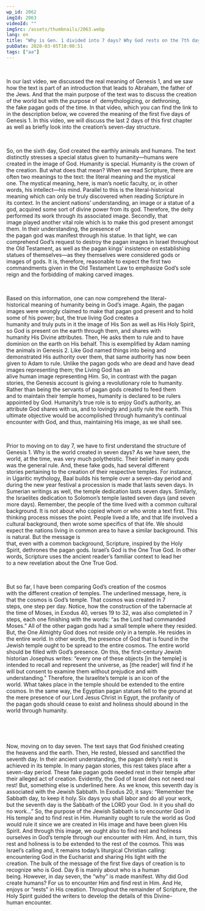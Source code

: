 ```yaml
---
wp_id: 2062
imgId: 2063
videoId: ""
imgSrc: /assets/thumbnails/2063.webp
lang: en
title: "Why is Gen. 1 divided into 7 days? Why God rests on the 7th day? by Fr. Gabriel Wissa"
pubDate: 2020-03-05T10:00:51
tags: ["aa"]
---
```


<p><span data-ccp-props="{&quot;201341983&quot;:0,&quot;335559739&quot;:0,&quot;335559740&quot;:240}"> </span></p>
<p><span data-contrast="none">In our last video</span><span data-contrast="none">, we discussed the real </span><span data-contrast="none">meaning </span><span data-contrast="none">of </span><span data-contrast="none">Genesis </span><span data-contrast="none">1, </span><span data-contrast="none">and </span><span data-contrast="none">we saw how the text </span><span data-contrast="none">is part of an introduction that leads to Abraham</span><span data-contrast="none">, </span><span data-contrast="none">the father of the Jews.</span><span data-contrast="none"> And</span><span data-contrast="none"> that</span><span data-contrast="none"> the main purpose of the text </span><span data-contrast="none">was </span><span data-contrast="none">to discuss the </span><span data-contrast="none">creation of the world but with the purpose </span><span data-contrast="none">of </span><span data-contrast="none"> demythologiz</span><span data-contrast="none">ing</span><span data-contrast="none">, or dethron</span><span data-contrast="none">ing</span><span data-contrast="none">, the </span><span data-contrast="none">fake pagan gods of the time. </span><span data-contrast="none">In that video, </span><span data-contrast="none">which you can find the link to in the description below, </span><span data-contrast="none">we covered the</span><span data-contrast="none"> </span><span data-contrast="none">meaning of the</span><span data-contrast="none"> first five days of Genesis 1</span><span data-contrast="none">. </span><span data-contrast="none">In this video</span><span data-contrast="none">, we will discuss the last 2 days </span><span data-contrast="none">of this first chapter as well as </span><span data-contrast="none">briefly look into the </span><span data-contrast="none">creation’s </span><span data-contrast="none">seven-day structure. </span><span data-ccp-props="{&quot;201341983&quot;:0,&quot;335559739&quot;:0,&quot;335559740&quot;:240}"> </span></p>
<p><span data-ccp-props="{&quot;201341983&quot;:0,&quot;335559739&quot;:0,&quot;335559740&quot;:240}"> </span></p>
<p><span data-contrast="none">So, o</span><span data-contrast="none">n the sixth day, God created the earthly animals and humans. The text distinctly stresses a special status given to humanity—</span><span data-contrast="none">humans </span><span data-contrast="none">were created</span><span data-contrast="none"> in </span><span data-contrast="none">the image of </span><span data-contrast="none">God. </span><span data-contrast="none">Humanity is </span><span data-contrast="none">special. </span><span data-contrast="none">Humanity</span><span data-contrast="none"> is </span><span data-contrast="none">the crown of the creation. </span><span data-contrast="none">But what does that mean? </span><span data-contrast="none">When we read Scripture, there are often two meanings to the text: the literal meaning and the </span><span data-contrast="none">mystical one.</span><span data-contrast="none"> The mystical meaning, here, </span><span data-contrast="none">is man’s noetic</span><span data-contrast="none"> </span><span data-contrast="none">faculty</span><span data-contrast="none">, or, in other words, </span><span data-contrast="none">his intellect</span><span data-contrast="none">—his </span><span data-contrast="none">mind</span><span data-contrast="none">. </span><span data-contrast="none">Parallel to this is </span><span data-contrast="none">the</span><span data-contrast="none"> literal-</span><span data-contrast="none">historical meaning </span><span data-contrast="none">which </span><span data-contrast="none">can only be </span><span data-contrast="none">truly </span><span data-contrast="none">discovered </span><span data-contrast="none">when reading </span><span data-contrast="none">Scripture in its </span><span data-contrast="none">context. </span><span data-contrast="none">In the ancient nations’</span><span data-contrast="none"> understanding</span><span data-contrast="none">, </span><span data-contrast="none">an</span><span data-contrast="none"> image </span><span data-contrast="none">or a statue </span><span data-contrast="none">of a god</span><span data-contrast="none">,</span><span data-contrast="none"> </span><span data-contrast="none">acquired </span><span data-contrast="none">some sort of divine power from its god. </span><span data-contrast="none">Therefore</span><span data-contrast="none">, the deity performed its work through its </span><span data-contrast="none">associated </span><span data-contrast="none">image.</span><span data-contrast="none"> Secondly, </span><span data-contrast="none">that image </span><span data-contrast="none">played another vital role which is to make this god </span><span data-contrast="none">present amongst them</span><span data-contrast="none">.</span><span data-contrast="none"> </span><span data-contrast="none">In their understanding, t</span><span data-contrast="none">he presence of the </span><span data-contrast="none">pagan </span><span data-contrast="none">god</span><span data-contrast="none"> was </span><span data-contrast="none">manifest </span><span data-contrast="none">through his </span><span data-contrast="none">statu</span><span data-contrast="none">e</span><span data-contrast="none">.</span><span data-contrast="none"> </span><span data-contrast="none">In </span><span data-contrast="none">that l</span><span data-contrast="none">ight</span><span data-contrast="none">, we </span><span data-contrast="none">can comprehend God’s request to destroy the pagan images in Israel throughout the Old Testament</span><span data-contrast="none">,</span><span data-contrast="none"> as well as the pagan kings’ insistence </span><span data-contrast="none">o</span><span data-contrast="none">n establishing statues of themselves</span><span data-contrast="none">—as </span><span data-contrast="none">they themselves were considered gods or images of gods.</span><span data-contrast="none"> I</span><span data-contrast="none">t is</span><span data-contrast="none">, therefore,</span><span data-contrast="none"> </span><span data-contrast="none">reasonable</span><span data-contrast="none"> to</span><span data-contrast="none"> </span><span data-contrast="none">expect</span><span data-contrast="none"> </span><span data-contrast="none">the first two commandments </span><span data-contrast="none">given in the</span><span data-contrast="none"> Old Testament</span><span data-contrast="none"> Law</span><span data-contrast="none"> to</span><span data-contrast="none"> </span><span data-contrast="none">emphasize</span><span data-contrast="none"> God</span><span data-contrast="none">’s sole reign </span><span data-contrast="none">and the </span><span data-contrast="none">forbidding of </span><span data-contrast="none">making carved images. </span><span data-contrast="none"> </span><span data-ccp-props="{&quot;201341983&quot;:0,&quot;335559739&quot;:200,&quot;335559740&quot;:276}"> </span></p>
<p><span data-ccp-props="{&quot;201341983&quot;:0,&quot;335559739&quot;:200,&quot;335559740&quot;:276}"> </span></p>
<p><span data-contrast="none">Based on this information, o</span><span data-contrast="none">ne can now comprehend the </span><span data-contrast="none">literal-</span><span data-contrast="none">historical </span><span data-contrast="none">meaning of humanity being in God’s image</span><span data-contrast="none">.</span><span data-contrast="none"> </span><span data-contrast="none">Again, t</span><span data-contrast="none">he pagan images </span><span data-contrast="none">were </span><span data-contrast="none">wrongly</span><span data-contrast="none"> claimed </span><span data-contrast="none">to make that </span><span data-contrast="none">pagan god present and to hold some of his power</span><span data-contrast="none">; but, the tru</span><span data-contrast="none">e</span><span data-contrast="none"> living </span><span data-contrast="none">God creates a humanity</span><span data-contrast="none"> </span><span data-contrast="none">and </span><span data-contrast="none">truly </span><span data-contrast="none">puts in it </span><span data-contrast="none">the </span><span data-contrast="none">image</span><span data-contrast="none"> of His Son</span><span data-contrast="none"> </span><span data-contrast="none">as well as </span><span data-contrast="none">His </span><span data-contrast="none">Holy </span><span data-contrast="none">Spirit</span><span data-contrast="none">, so God is present on the earth through them,</span><span data-contrast="none"> </span><span data-contrast="none">and </span><span data-contrast="none">shares </span><span data-contrast="none">with humanity </span><span data-contrast="none">His </span><span data-contrast="none">Divine </span><span data-contrast="none">attributes</span><span data-contrast="none">. </span><span data-contrast="none">Then</span><span data-contrast="none">, He asks them to rule </span><span data-contrast="none">and </span><span data-contrast="none">to </span><span data-contrast="none">have dominion on </span><span data-contrast="none">the earth on</span><span data-contrast="none"> H</span><span data-contrast="none">is behalf. </span><span data-contrast="none">This is </span><span data-contrast="none">exemplified</span><span data-contrast="none"> by Adam naming the animals</span><span data-contrast="none"> in Genesis 2</span><span data-contrast="none">. </span><span data-contrast="none">Like God </span><span data-contrast="none">named t</span><span data-contrast="none">hings into being and demonstrated His authority</span><span data-contrast="none"> over them, </span><span data-contrast="none">that same authority has now been given to Adam</span><span data-contrast="none"> to rule</span><span data-contrast="none">. </span><span data-contrast="none">Unlike </span><span data-contrast="none">the pagan gods who are dead</span><span data-contrast="none"> and</span><span data-contrast="none"> </span><span data-contrast="none">have dead images </span><span data-contrast="none">representing them</span><span data-contrast="none">; </span><span data-contrast="none">the </span><span data-contrast="none">Living </span><span data-contrast="none">God </span><span data-contrast="none">has an alive </span><span data-contrast="none">human </span><span data-contrast="none">image</span><span data-contrast="none"> representing Him. </span><span data-contrast="none">So, i</span><span data-contrast="none">n contrast with the pagan stories</span><span data-contrast="none">, </span><span data-contrast="none">the </span><span data-contrast="none">Genesis</span><span data-contrast="none"> account is giving a revolutionary role to humanity. Rather than being the servants of pagan gods created to feed them and </span><span data-contrast="none">to </span><span data-contrast="none">maintain their temple homes</span><span data-contrast="none">,</span><span data-contrast="none"> humanity is declared to be rulers appointed by God. Humanity’s true role is to enjoy God’s authority, an attribute God shares with us, and to lovingly and justly rule the earth</span><span data-contrast="none">.</span><span data-contrast="none"> This ultimate objective would be accomplished through humanity’s continual encounter with God, and thus, maintaining His image</span><span data-contrast="none">, as we shall see</span><span data-contrast="none">.</span><span data-ccp-props="{&quot;201341983&quot;:0,&quot;335559739&quot;:200,&quot;335559740&quot;:276}"> </span></p>
<p><span data-ccp-props="{&quot;201341983&quot;:0,&quot;335559739&quot;:200,&quot;335559740&quot;:276}"> </span></p>
<p><span data-contrast="none">Prior to moving on to day 7, </span><span data-contrast="none">we </span><span data-contrast="none">have to</span><span data-contrast="none"> first understand the structure of Genesis 1. </span><span data-contrast="none">Why is the world created in seven days? </span><span data-contrast="none">As we have seen, t</span><span data-contrast="none">he world, at the time, was </span><span data-contrast="none">very much </span><span data-contrast="none">polytheistic</span><span data-contrast="none">. Their belief in many gods was the general rule</span><span data-contrast="none">. </span><span data-contrast="none">And, these fake gods, </span><span data-contrast="none">had several different stories</span><span data-contrast="none"> pertaining to</span><span data-contrast="none"> </span><span data-contrast="none">the creation of </span><span data-contrast="none">their </span><span data-contrast="none">respective </span><span data-contrast="none">temple</span><span data-contrast="none">s</span><span data-contrast="none">. </span><span data-contrast="none">For instance, in Ugaritic mythology, Baal builds his temple over a seven-day period</span><span data-contrast="none"> and during the new year festival</span><span data-contrast="none"> a procession </span><span data-contrast="none">is made that lasts seven days</span><span data-contrast="none">.</span><span data-contrast="none"> In Sumerian </span><span data-contrast="none">writings</span><span data-contrast="none"> as well</span><span data-contrast="none">, the temple dedication lasts seven days.</span><span data-contrast="none"> Similarly, the Israelites </span><span data-contrast="none">dedication to Solomon’s </span><span data-contrast="none">temple lasted seven da</span><span data-contrast="none">ys </span><span data-contrast="none">(and seven more days</span><span data-contrast="none">)</span><span data-contrast="none">.</span><span data-contrast="none"> </span><span data-contrast="none">Remember,</span><span data-contrast="none"> the</span><span data-contrast="none"> p</span><span data-contrast="none">eople</span><span data-contrast="none"> of </span><span data-contrast="none">the time</span><span data-contrast="none"> </span><span data-contrast="none">lived with a </span><span data-contrast="none">common </span><span data-contrast="none">cultural background. </span><span data-contrast="none">It is not about who</span><span data-contrast="none"> copied who</span><span data-contrast="none">m</span><span data-contrast="none"> or who</span><span data-contrast="none"> wrote </span><span data-contrast="none">a text </span><span data-contrast="none">f</span><span data-contrast="none">irst</span><span data-contrast="none">. This thinking </span><span data-contrast="none">process </span><span data-contrast="none">misses the point. </span><span data-contrast="none">People </span><span data-contrast="none">lived a life</span><span data-contrast="none">,</span><span data-contrast="none"> and </span><span data-contrast="none">that life involved a cultural background, </span><span data-contrast="none">then wrote </span><span data-contrast="none">some specifics of that life</span><span data-contrast="none">. </span><span data-contrast="none">We</span><span data-contrast="none"> should expect the nations living </span><span data-contrast="none">in </span><span data-contrast="none">common area</span><span data-contrast="none"> </span><span data-contrast="none">to have </span><span data-contrast="none">a </span><span data-contrast="none">similar</span><span data-contrast="none"> </span><span data-contrast="none">background</span><span data-contrast="none">.</span><span data-contrast="none"> </span><span data-contrast="none">This is natural. </span><span data-contrast="none">But the message is that</span><span data-contrast="none">,</span><span data-contrast="none"> even</span><span data-contrast="none"> with </span><span data-contrast="none">a </span><span data-contrast="none">common </span><span data-contrast="none">background</span><span data-contrast="none">,</span><span data-contrast="none"> </span><span data-contrast="none">Scripture</span><span data-contrast="none">, inspired by the Holy Spirit,</span><span data-contrast="none"> </span><span data-contrast="none">dethron</span><span data-contrast="none">e</span><span data-contrast="none">s</span><span data-contrast="none"> </span><span data-contrast="none">the </span><span data-contrast="none">pagan </span><span data-contrast="none">gods. </span><span data-contrast="none">Israel’s God is the One True God.</span><span data-contrast="none"> </span><span data-contrast="none">In other words, </span><span data-contrast="none">Scripture uses </span><span data-contrast="none">the</span><span data-contrast="none"> </span><span data-contrast="none">ancient reader’s </span><span data-contrast="none">familiar</span><span data-contrast="none"> </span><span data-contrast="none">context </span><span data-contrast="none">to </span><span data-contrast="none">lead her to </span><span data-contrast="none">a</span><span data-contrast="none"> new revelation about the </span><span data-contrast="none">One True God</span><span data-contrast="none">. </span><span data-ccp-props="{&quot;201341983&quot;:0,&quot;335559739&quot;:0,&quot;335559740&quot;:240}"> </span></p>
<p><span data-ccp-props="{&quot;201341983&quot;:0,&quot;335559739&quot;:0,&quot;335559740&quot;:240}"> </span></p>
<p><span data-contrast="none">But so far, I have been comparing God’s creation of the cosmos with </span><span data-contrast="none">the </span><span data-contrast="none">different creation of temples. </span><span data-contrast="none">The </span><span data-contrast="none">underlined message, here, is that </span><span data-contrast="none">the </span><span data-contrast="none">cosmos</span><span data-contrast="none"> is God’s temple. </span><span data-contrast="none">That cosmos was </span><span data-contrast="none">created in 7 steps, </span><span data-contrast="none">one</span><span data-contrast="none"> </span><span data-contrast="none">step</span><span data-contrast="none"> </span><span data-contrast="none">per </span><span data-contrast="none">day. </span><span data-contrast="none">Notice, how the </span><span data-contrast="none">construction of the </span><span data-contrast="none">tabernacle</span><span data-contrast="none"> </span><span data-contrast="none">at the time of Moses, </span><span data-contrast="none">in Exodus 4</span><span data-contrast="none">0</span><span data-contrast="none">, verses 19 to 32, </span><span data-contrast="none">was also </span><span data-contrast="none">completed in </span><span data-contrast="none">7 steps</span><span data-contrast="none">, e</span><span data-contrast="none">ach one finishing with the words: “</span><span data-contrast="none">as the Lord had commanded Moses.</span><span data-contrast="none">”</span><span data-contrast="none"> </span><span data-contrast="none">A</span><span data-contrast="none">ll of</span><span data-contrast="none"> the other pagan gods had a small temple w</span><span data-contrast="none">h</span><span data-contrast="none">ere they resided. But, the One Almighty God does not reside only in a temple. He resides in the entire world</span><span data-contrast="none">. In other words, </span><span data-contrast="none">the presence of God that is found in the Jewish temple ought to be </span><span data-contrast="none">spread to the entire cosmos. The entire world should be filled with God’s presence</span><span data-contrast="none">. </span><span data-contrast="none">On this, the </span><span data-contrast="none">first-century </span><span data-contrast="none">Jewish historian Josephus writes: </span><span data-contrast="none">“every one of these objects </span><span data-contrast="none">[in the temple] </span><span data-contrast="none">is intended to recall and represent the universe, as [the reader] will find if he will but consent to examine them without prejudice and with understanding.” Therefore, the </span><span data-contrast="none">Israelite’s </span><span data-contrast="none">temple is an icon of the world. </span><span data-contrast="none">W</span><span data-contrast="none">hat takes place in the temple should be extended to the entire cosmos.</span><span data-contrast="none"> </span><span data-contrast="none">I</span><span data-contrast="none">n the same way, the Egyptian pagan statues fell to the ground at the mere presence of our Lord Jesus Christ in Egypt</span><span data-contrast="none">,</span><span data-contrast="none"> </span><span data-contrast="none">t</span><span data-contrast="none">he profanity of the </span><span data-contrast="none">pagan gods should cease to </span><span data-contrast="none">exist</span><span data-contrast="none"> </span><span data-contrast="none">a</span><span data-contrast="none">nd</span><span data-contrast="none"> holiness </span><span data-contrast="none">should </span><span data-contrast="none">abound</span><span data-contrast="none"> </span><span data-contrast="none">in the world</span><span data-contrast="none"> through humanity</span><span data-contrast="none">. </span><span data-ccp-props="{&quot;201341983&quot;:0,&quot;335559739&quot;:0,&quot;335559740&quot;:240}"> </span></p>
<p><span data-contrast="none"> </span><span data-ccp-props="{&quot;201341983&quot;:0,&quot;335559739&quot;:0,&quot;335559740&quot;:240}"> </span></p>
<p><span data-ccp-props="{&quot;201341983&quot;:0,&quot;335559739&quot;:200,&quot;335559740&quot;:276}"> </span></p>
<p><span data-contrast="none">Now, m</span><span data-contrast="none">oving on to day seven</span><span data-contrast="none">. The text says</span><span data-contrast="none"> that God </span><span data-contrast="none">finished creating the </span><span data-contrast="none">heavens and the </span><span data-contrast="none">earth</span><span data-contrast="none">. Then, He rested, </span><span data-contrast="none">blessed and sanc</span><span data-contrast="none">tified the seventh day. </span><span data-contrast="none">In their</span><span data-contrast="none"> ancient</span><span data-contrast="none"> </span><span data-contrast="none">understanding</span><span data-contrast="none">, t</span><span data-contrast="none">he pagan deity’s rest is achieved in its temple. </span><span data-contrast="none">I</span><span data-contrast="none">n many pagan stories, this rest takes place after a seven-day period. </span><span data-contrast="none">These fake pagan gods</span><span data-contrast="none"> needed rest </span><span data-contrast="none">in their temple after the</span><span data-contrast="none">ir</span><span data-contrast="none"> alleged</span><span data-contrast="none"> act of creation. </span><span data-contrast="none">Evidently, the God of Israel does not need real rest! </span><span data-contrast="none">But,</span><span data-contrast="none"> something else is </span><span data-contrast="none">underlined here. </span><span data-contrast="none">As we know, this seventh day is associated with the</span><span data-contrast="none"> Jewish</span><span data-contrast="none"> Sabbath. </span><span data-contrast="none">In Exodus 20</span><span data-contrast="none">, it says: </span><span data-contrast="none">“</span><span data-contrast="none">Remember the Sabbath day, to keep it holy. Six days you shall labor and do all your work, but the seventh day is the Sabbath of the LORD your God. In it you shall do no work</span><span data-contrast="none">…</span><span data-contrast="none">”</span><span data-contrast="none"> </span><span data-contrast="none">So</span><span data-contrast="none">, the purpose of the Jewish Sabbath is to encounter </span><span data-contrast="none">God</span><span data-contrast="none"> in His temple and to find rest in Him. </span><span data-contrast="none">Humanity ought to rule the world as God would rule it since we are created </span><span data-contrast="none">in His image and have been given His Spirit. And through this image, we ought also to find rest and holiness ourselves in God’s temple through our encounter with Him. And, in turn, this rest and holiness is to be extended to the rest of the cosmos. This was Israel’s calling and, it remains today’s liturgical Christian calling: encountering God in the Eucharist and sharing His light with the creation.</span><span data-contrast="none"> </span><span data-contrast="none">The bulk of the message of the first </span><span data-contrast="none">five</span><span data-contrast="none"> days of </span><span data-contrast="none">creation is to recognize who</span><span data-contrast="none"> is God. Day 6 is </span><span data-contrast="none">mainly </span><span data-contrast="none">about who is a human being. </span><span data-contrast="none">H</span><span data-contrast="none">owever, </span><span data-contrast="none">in </span><span data-contrast="none">day seven</span><span data-contrast="none">, the </span><span data-contrast="none">“</span><span data-contrast="none">why</span><span data-contrast="none">”</span><span data-contrast="none"> is made manifest. Why did God create humans? For us to </span><span data-contrast="none">encounter</span><span data-contrast="none"> Him</span><span data-contrast="none"> and find rest in Him</span><span data-contrast="none">. </span><span data-contrast="none">And He, enjoys or “rests” in His creation. </span><span data-contrast="none">Throughout the remainder of Scripture</span><span data-contrast="none">, the Holy Spirit guided the writers to develop the </span><span data-contrast="none">details </span><span data-contrast="none">of </span><span data-contrast="none">this </span><span data-contrast="none">D</span><span data-contrast="none">ivine-</span><span data-contrast="none">human </span><span data-contrast="none">encounter.</span><span data-ccp-props="{&quot;201341983&quot;:0,&quot;335559739&quot;:200,&quot;335559740&quot;:276}"> </span></p>

